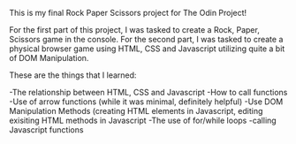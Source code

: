 This is my final Rock Paper Scissors project for The Odin Project!

For the first part of this project, I was tasked to create a Rock, Paper, Scissors game in the console. For the second part, I was tasked to create a physical browser game using HTML, CSS and Javascript utilizing quite a bit of DOM Manipulation. 

These are the things that I learned:

-The relationship between HTML, CSS and Javascript 
-How to call functions
-Use of arrow functions (while it was minimal, definitely helpful)
-Use DOM Manipulation Methods (creating HTML elements in Javascript, editing exisiting HTML methods in Javascript
-The use of for/while loops
-calling Javascript functions

